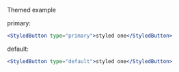 Themed example


primary:
```jsx
<StyledButton type="primary">styled one</StyledButton>
```

default:
```jsx
<StyledButton type="default">styled one</StyledButton>
```